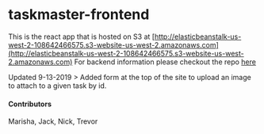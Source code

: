 # taskmaster-frontend
This is the react app that is hosted on S3 at [http://elasticbeanstalk-us-west-2-108642466575.s3-website-us-west-2.amazonaws.com](http://elasticbeanstalk-us-west-2-108642466575.s3-website-us-west-2.amazonaws.com)
For backend information please checkout the repo [here](https://github.com/Taskmaster-401/taskmaster)
  
Updated 9-13-2019 > Added form at the top of the site to upload an image to attach to a given task by id.

#### Contributors 
Marisha, Jack, Nick, Trevor
